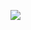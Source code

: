 ![](https://github-readme-stats.vercel.app/api?username=adattacke&show_icons=true&theme=transparent)
